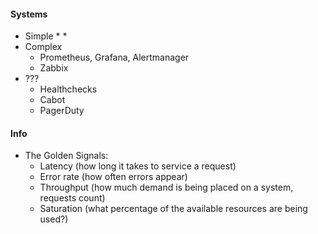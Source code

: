 #### Systems
* Simple
    * 
    * 
* Complex
    * Prometheus, Grafana, Alertmanager
    * Zabbix
* ???
    * Healthchecks
    * Cabot
    * PagerDuty

#### Info 
* The Golden Signals:
    * Latency (how long it takes to service a request)
    * Error rate (how often errors appear)
    * Throughput (how much demand is being placed on a system, requests count)
    * Saturation (what percentage of the available resources are being used?)
 